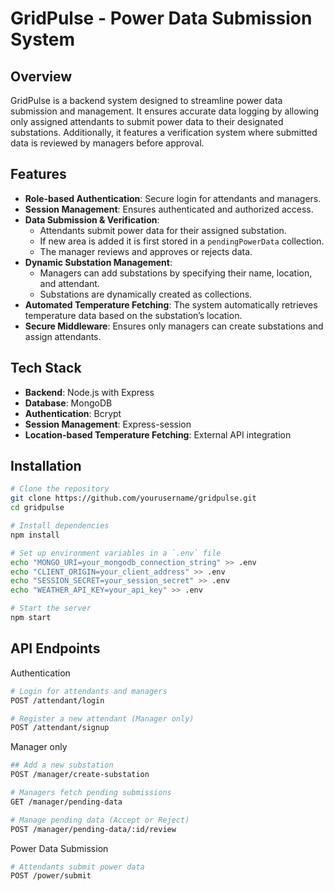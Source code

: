 # GridPulse - Power Data Submission System

## Overview
GridPulse is a backend system designed to streamline power data submission and management. It ensures accurate data logging by allowing only assigned attendants to submit power data to their designated substations. Additionally, it features a verification system where submitted data is reviewed by managers before approval.

## Features
- **Role-based Authentication**: Secure login for attendants and managers.
- **Session Management**: Ensures authenticated and authorized access.
- **Data Submission & Verification**:
  - Attendants submit power data for their assigned substation.
  - If new area is added it is first stored in a `pendingPowerData` collection.
  - The manager reviews and approves or rejects data.
- **Dynamic Substation Management**:
  - Managers can add substations by specifying their name, location, and attendant.
  - Substations are dynamically created as collections.
- **Automated Temperature Fetching**: The system automatically retrieves temperature data based on the substation’s location.
- **Secure Middleware**: Ensures only managers can create substations and assign attendants.

## Tech Stack
- **Backend**: Node.js with Express
- **Database**: MongoDB
- **Authentication**: Bcrypt
- **Session Management**: Express-session
- **Location-based Temperature Fetching**: External API integration

## Installation
```sh
# Clone the repository
git clone https://github.com/yourusername/gridpulse.git
cd gridpulse

# Install dependencies
npm install

# Set up environment variables in a `.env` file
echo "MONGO_URI=your_mongodb_connection_string" >> .env
echo "CLIENT_ORIGIN=your_client_address" >> .env
echo "SESSION_SECRET=your_session_secret" >> .env
echo "WEATHER_API_KEY=your_api_key" >> .env

# Start the server
npm start
```
## API Endpoints
Authentication
```sh
# Login for attendants and managers
POST /attendant/login

# Register a new attendant (Manager only)
POST /attendant/signup
```
Manager only
```sh
## Add a new substation
POST /manager/create-substation

# Managers fetch pending submissions
GET /manager/pending-data

# Manage pending data (Accept or Reject)
POST /manager/pending-data/:id/review
```
Power Data Submission
```sh
# Attendants submit power data
POST /power/submit
```


